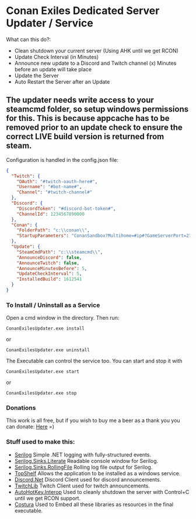 # Conan Exiles Dedicated Server Updater / Service

What can this do?:

 * Clean shutdown your current server (Using AHK until we get RCON)
 * Update Check Interval (in Minutes)
 * Announce new update to a Discord and Twitch channel (x) Minutes before an update will take place
 * Update the Server
 * Auto Restart the Server after an Update


## The updater needs write access to your steamcmd folder, so setup windows permissions for this. This is because appcache has to be removed prior to an update check to ensure the correct LIVE build version is returned from steam.

Configuration is handled in the config.json file:

```json
{
  "Twitch": {
    "OAuth": "#twitch-oauth-here#",
    "Username": "#bot-name#",
    "Channel": "#twitch-channel#"
  },
  "Discord": {
    "DiscordToken": "#discord-bot-token#",
    "ChannelId": 1234567890000
  },
  "Conan": {
    "FolderPath": "c:\\conan\\",
    "StartupParameters": "ConanSandbox?Multihome=#ip#?GameServerPort=27015?GameServerQueryPort=27016?MaxPlayers=70?listen?AdminPassword=#adminpassword#?ServerPassword=#serverpassword#"
  },
  "Update": {
    "SteamCmdPath": "c:\\steamcmd\\",
    "AnnounceDiscord": false,
    "AnnounceTwitch": false,
    "AnnounceMinutesBefore": 5,
    "UpdateCheckInterval": 5,
    "InstalledBuild": 1612541
  }
}
```

### To Install / Uninstall as a Service
Open a cmd window in the directory. 
Then run:
```
ConanExilesUpdater.exe install
```
or
```
ConanExilesUpdater.exe uninstall
```

The Executable can control the service too. You can start and stop it with
```
ConanExilesUpdater.exe start
```
or
```
ConanExilesUpdater.exe stop
```

### Donations
This work is all free, but if you wish to buy me a beer as a thank you you can donate: [Here](https://streamtip.com/t/prom3theu5) =)


### Stuff used to make this:

 * [Serilog](https://github.com/serilog/serilog) Simple .NET logging with fully-structured events.
 * [Serilog.Sinks.Literate](https://github.com/serilog/serilog-sinks-literate) Readable console window for Serilog.
 * [Serilog.Sinks.RollingFile](https://github.com/serilog/serilog-sinks-rollingfile) Rolling log file output for Serilog.
 * [TopShelf](https://github.com/Topshelf/Topshelf) Allows the application to be installed as a windows service.
 * [Discord.Net](https://github.com/RogueException/Discord.Net) Discord Client used for discord announcements.
 * [TwitchLib](https://github.com/swiftyspiffy/TwitchLib) Twitch Client used for twitch announcements.
 * [AutoHotKey.Interop](https://github.com/amazing-andrew/AutoHotkey.Interop) Used to cleanly shutdown the server with Control+C until we get RCON support.
 * [Costura](https://github.com/Fody/Costura) Used to Embed all these libraries as resources in the final executable.
